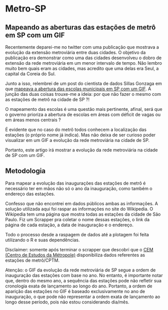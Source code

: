 # Metro-SP

## Mapeando as aberturas das estações de metrô em SP com um GIF

Recentemente deparei-me no twitter com uma publicação que mostrava a evolução da extensão metroviária entre duas cidades. O objetivo da publicação era demonstrar como uma das cidades desenvolveu o dobro de extensão da rede metroviária em um menor intervalo de tempo. Não lembro muito bem quais eram as cidades, mas acredito que uma delas era Seul, a capital da Coreia do Sul.

Junto a isso, relembrei de um post do cientista de dados Sillas Gonzaga em que [mapeava a abertura das escolas municipais em SP com um GIF](https://www.sillasgonzaga.com/post/mapeando-a-abertura-de-escolas-municipais-em-sao-paulo-ao-longo-dos-anos/). A junção das duas coisas trouxe-me a ideia: por que não fazer o mesmo com as estações de metrô na cidade de SP ?!

O mapeamento das escolas é uma questão mais pertinente, afinal, será que o governo prioriza a abertura de escolas em áreas com déficit de vagas ou em áreas menos centrais ?

É evidente que no caso do metrô todos conhecem a localização das estações (o próprio nome já indica). Mas não deixa de ser curioso poder visualizar em um GIF a evolução da rede metroviária na cidade de SP.

Portanto, este artigo irá mostrar a evolução da rede metroviária na cidade de SP com um GIF.

## Metodologia

Para mapear a evolução das inaugurações das estações de metrô é necessário ter em mãos não só o ano da inauguração, como também o endereço das estações.

Confesso que não encontrei em dados públicos ambas as informações. A solução utilizada aqui foi raspar as informações no site do Wikipedia. O Wikipedia tem uma página que mostra todas as estações da cidade de São Paulo. Fiz um Scrapper pra coletar o nome dessas estações, o link da página de cada estação, a data de inauguração e o endereço.

Todo o processo desde a raspagem de dados até a plotagem foi feita utilizando o R e suas dependências.

Disclaimer: somente após terminar o scrapper que descobri que o [CEM (Centro de Estudos da Métropole)](https://www.centrodametropole.fflch.usp.br/pt-br) disponibiliza dados referentes as estações de metrô/CPTM.

Atenção: o GIF da evolução da rede metroviária de SP segue a ordem de inauguração das estações com base no ano. No entanto, é importante notar que, dentro do mesmo ano, a sequência das estações pode não refletir sua cronologia exata de lançamento ao longo do ano. Portanto, a ordem de aparição das estações no GIF é baseado exclusivamente no ano de inauguração, o que pode não representar a ordem exata de lançamento ao longo desse período, pois não estou considerando dia/mês.
